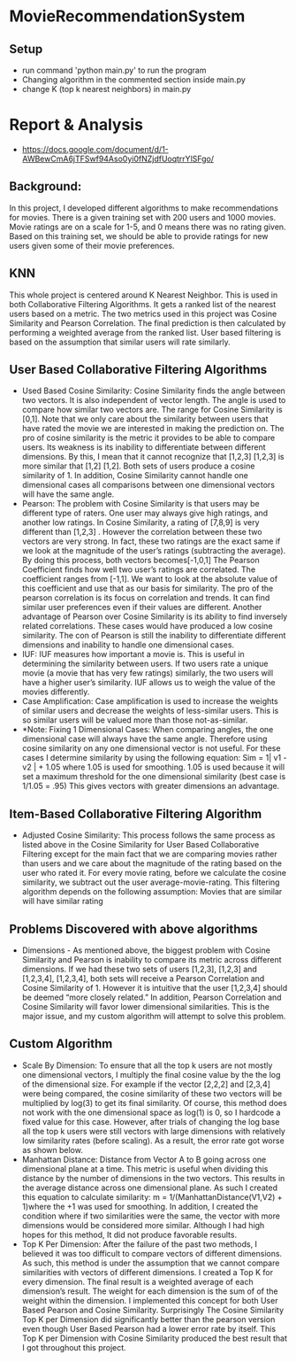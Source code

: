 # MovieRecommendationSystem

## Setup
 - run command 'python main.py' to run the program
 - Changing algorithm in the commented section inside main.py
 - change K (top k nearest neighbors) in main.py

# Report & Analysis
 - https://docs.google.com/document/d/1-AWBewCmA6jTFSwf94Aso0yi0fNZjdfUoqtrrYlSFgo/

## Background:
In this project, I developed different algorithms to make recommendations for movies. There is a given training set with 200 users and 1000 movies. Movie ratings are on a scale for 1-5, and 0 means there was no rating given. Based on this training set, we should be able to provide ratings for new users given some of their movie preferences.

## KNN
This whole project is centered around K Nearest Neighbor. This is used in both Collaborative Filtering Algorithms. It gets a ranked list of the nearest users based on a metric. The two metrics used in this project was Cosine Similarity and Pearson Correlation. The final prediction is then calculated by performing a weighted average from the ranked list.  User based filtering is based on the assumption that similar users will rate similarly.

## User Based Collaborative Filtering Algorithms
 - Used Based Cosine Similarity: Cosine Similarity finds the angle between two vectors. It is also independent of vector length. The angle is used to compare how similar two vectors are. The range for Cosine Similarity is [0,1]. Note that we only care about the similarity between users that have rated the movie we are interested in making the prediction on. The pro of cosine similarity is the metric it provides to be able to compare users. Its weakness is its inability to differentiate between different dimensions. By this, I mean that it cannot recognize that [1,2,3] [1,2,3] is more similar that [1,2] [1,2]. Both sets of users produce a cosine similarity of 1. In addition, Cosine Similarity cannot handle one dimensional cases all comparisons between one dimensional vectors will have the same angle.
 - Pearson: The problem with Cosine Similarity is that users may be different type of raters. One user may always give high ratings, and another low ratings. In Cosine Similarity, a rating of [7,8,9] is very different than [1,2,3] . However the correlation between these two vectors are very strong. In fact, these two ratings are the exact same if we look at the magnitude of the user’s ratings (subtracting the average). By doing this process, both vectors becomes[-1,0,1] The Pearson Coefficient finds how well two user’s ratings are correlated. The coefficient ranges from [-1,1]. We want to look at the absolute value of this coefficient and use that as our basis for similarity. The pro of the pearson correlation is its focus on correlation and trends. It can find similar user preferences even if their values are different. Another advantage of Pearson over Cosine Similarity is its ability to find inversely related correlations. These cases would have produced a low cosine similarity. The con of Pearson is still the inability to differentiate different dimensions and inability to handle one dimensional cases.
 - IUF: IUF measures how important a movie is. This is useful in determining the similarity between users. If two users rate a unique movie (a movie that has very few ratings) similarly, the two users will have a higher user’s similarity. IUF allows us to weigh the value of the movies differently.
 - Case Amplification: Case amplification is used to increase the weights of similar users and decrease the weights of less-similar users. This is so similar users will be valued more than those not-as-similar.
 -  *Note: Fixing 1 Dimensional Cases: When comparing angles, the one dimensional case will always have the same angle. Therefore using cosine similarity on any one dimensional vector is not useful. For these cases I determine similarity by using the following equation:  Sim = 1| v1 - v2 | + 1.05      where 1.05 is used for smoothing. 1.05 is used because it will set a maximum threshold for the one dimensional similarity (best case is 1/1.05 = .95) This gives vectors with greater dimensions an advantage.

## Item-Based Collaborative Filtering Algorithm
 - Adjusted Cosine Similarity: This process follows the same process as listed above in the Cosine Similarity for User Based Collaborative Filtering except for the main fact that we are comparing movies rather than users and we care about the magnitude of the rating based on the user who rated it. For every movie rating, before we calculate the cosine similarity, we subtract out the user average-movie-rating. This filtering algorithm depends on the following assumption: Movies that are similar will have similar rating

## Problems Discovered with above algorithms
 - Dimensions - As mentioned above, the biggest problem with Cosine Similarity and Pearson is inability to compare its metric across different dimensions. If we had these two sets of users [1,2,3], [1,2,3]  and [1,2,3,4], [1,2,3,4], both sets will receive a Pearson Correlation and Cosine Similarity of 1.  However it is intuitive that the user [1,2,3,4] should be deemed “more closely related.” In addition, Pearson Correlation and Cosine Similarity will favor lower dimensional similarities. This is the major issue, and my custom algorithm will attempt to solve this problem.

## Custom Algorithm
 - Scale By Dimension: To ensure that all the top k users are not mostly one dimensional vectors, I multiply the final cosine value by the the log of the dimensional size. For example if the vector [2,2,2] and [2,3,4] were being compared, the cosine similarity of these two vectors will be multiplied by log(3) to get its final similarity. Of course, this method does not work with the one dimensional space as log(1) is 0, so I hardcode a fixed value for this case. However, after trials of changing the log base all the top k users were still vectors with large dimensions with relatively low similarity rates (before scaling). As a result, the error rate got worse as shown below.
 - Manhattan Distance: Distance from Vector A to B going across one dimensional plane at a time. This metric is useful when dividing this distance by the number of dimensions in the two vectors. This results in the average distance across one dimensional plane. As such I created this equation to calculate similarity:  m = 1/(ManhattanDistance(V1,V2) + 1)where the +1 was used for smoothing. In addition, I created the condition where if two similarities were the same, the vector with more dimensions would be considered more similar. Although I had high hopes for this method, It did not produce favorable results.
 - Top K Per Dimension: After the failure of the past two methods, I believed it was too difficult to compare vectors of different dimensions. As such, this method is under the assumption that we cannot compare similarities with vectors of different dimensions. I created a Top K for every dimension. The final result is a weighted average of each dimension’s result. The weight for each dimension is the sum of of the weight within the dimension. I implemented this concept for both User Based Pearson and Cosine Similarity. Surprisingly The Cosine Similarity Top K per Dimension did significantly better than the pearson version even though User Based Pearson had a lower error rate by itself. This Top K per Dimension with Cosine Similarity produced the best result that I got throughout this project.




